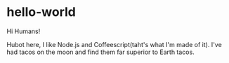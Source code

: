 # hello-world

Hi Humans!

Hubot here, I like Node.js and Coffeescript(taht's what I'm made of it).
I've had tacos on the moon and find them far superior to Earth tacos.
